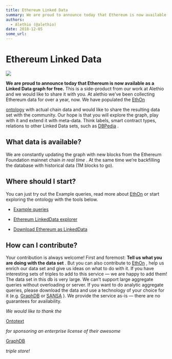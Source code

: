 ```yaml
---
title: Ethereum Linked Data
summary: We are proud to announce today that Ethereum is now available as a Linked Data graph for free. This is a side-product from our work at Alethio and we would like to share it with you. At alethio we’ve been collecting Ethereum data for over a year, now. We have populated the EthOn ontology with actual chain data and would like to share the resulting data set with the community. Our hope is that you will explore the graph, play with it and extend it with meta-data. Think labels, smart contract type
authors:
  - Alethio (@alethio)
date: 2018-12-05
some_url: 
---
```


# Ethereum Linked Data


![](https://api.beta.kauri.io:443/ipfs/QmPeSAtp7B3VVbZg6VWeyzSZXKzTa3pAx7AyqoJw7JHaTa)

 
**We are proud to announce today that Ethereum is now available as a Linked Data graph for free.**
 This is a side-product from our work at Alethio and we would like to share it with you.
At alethio we’ve been collecting Ethereum data for over a year, now. We have populated the 
[EthOn](https://ethon.consensys.net/)
  
[ontology](https://github.com/ConsenSys/EthOn)
 with actual chain data and would like to share the resulting data set with the community.
Our hope is that you will explore the graph, play with it and extend it with meta-data. Think labels, smart contract types, relations to other Linked Data sets, such as 
[DBPedia](https://wiki.dbpedia.org/)
 .

## What data is available?
We are constantly updating the graph with new blocks from the Ethereum Foundation mainnet chain 
_in real time_
 . At the same time we’re backfilling the database with historical data (1M blocks to go).

## Where should I start?
You can just try out the Example queries, read more about 
[EthOn](https://media.consensys.net/ethon-introducing-semantic-ethereum-15f1f0696986)
 or start exploring the ontology with the tools below.



 *  [Example queries](https://linkeddata.aleth.io/examples) 

 *  [Ethereum LinkedData explorer](https://linkeddata.aleth.io/explore) 

 *  [Download Ethereum as LinkedData](https://linkeddata.aleth.io/download) 

## How can I contribute?
Your contribution is always welcome!
First and foremost: 
**Tell us what you are doing with the data set**
 .
But you can also contribute to 
[EthOn](https://github.com/ConsenSys/EthOn)
 , help us enrich our data set and give us ideas on what to do with it. If you have interesting sets of triples to add to this service — we are happy to add them!
The data set in this db is very large. We can’t support large aggregate queries without overloading or server. If you want to do analytic aggregate queries, please download the data and use a technology of your choice for it (e.g. 
[GraphDB](http://graphdb.ontotext.com)
 or 
[SANSA](http://sansa-stack.net/)
 ). We provide the service as-is — there are no guarantees for availability.
 
_We would like to thank the_
  
[Ontotext](https://www.ontotext.com/)
  
_for sponsoring an enterprise license of their awesome_
  
[GraphDB](https://www.ontotext.com/products/graphdb/)
  
_triple store!_
 
